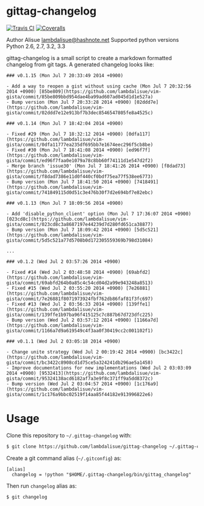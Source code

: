 gittag-changelog
===============================================================================
[![Travis CI](https://secure.travis-ci.org/lambdalisue/gittag-changelog.png?branch=master)](http://travis-ci.org/lambdalisue/gittag-changelog)
[![Coveralls](https://coveralls.io/repos/lambdalisue/gittag-changelog/badge.png?branch=master)](https://coveralls.io/r/lambdalisue/gittag-changelog/)

Author
    Alisue <lambdalisue@hashnote.net>
Supported python versions
    Python 2.6, 2.7, 3.2, 3.3

gittag-changelog is a small script to create a markdown formatted changelog from git tags.
A generated changelog looks like:

```
### v0.1.15 (Mon Jul 7 20:33:49 2014 +0900)

- Add a way to reopen a gist without using cache (Mon Jul 7 20:32:56 2014 +0900) [85be809](https://github.com/lambdalisue/vim-gista/commit/85be809bbd954dae4ba99ad607ad045d1d1e527a)
- Bump version (Mon Jul 7 20:33:28 2014 +0900) [02ddd7e](https://github.com/lambdalisue/vim-gista/commit/02ddd7e12e913bf7b3dec8546547805fe8a4525c)

### v0.1.14 (Mon Jul 7 18:42:04 2014 +0900)

- Fixed #29 (Mon Jul 7 18:32:12 2014 +0900) [0dfa117](https://github.com/lambdalisue/vim-gista/commit/0dfa11777ea235df695bb7e1674eec296f5cb8be)
- Fixed #30 (Mon Jul 7 18:41:08 2014 +0900) [ed96f7f](https://github.com/lambdalisue/vim-gista/commit/ed96f7faa0e1079a78c8bb60f74111d1e547d2f2)
- Merge branch 'issue30' (Mon Jul 7 18:41:26 2014 +0900) [f8dad73](https://github.com/lambdalisue/vim-gista/commit/f8dad7386e11d0f440cf0bdf75ea77f538ee6773)
- Bump version (Mon Jul 7 18:41:50 2014 +0900) [7418491](https://github.com/lambdalisue/vim-gista/commit/741849115d0d51c3e476b30f7d2e694bf7e82ebc)

### v0.1.13 (Mon Jul 7 18:09:56 2014 +0900)

- Add 'disable_python_client' option (Mon Jul 7 17:36:07 2014 +0900) [023cd8c](https://github.com/lambdalisue/vim-gista/commit/023cd8c3a8687197e44239d7d280fd651ca38877)
- Bump version (Mon Jul 7 18:09:42 2014 +0900) [5d5c521](https://github.com/lambdalisue/vim-gista/commit/5d5c521a77d5708b0d172305559369b798d31084)

...

### v0.1.2 (Wed Jul 2 03:57:26 2014 +0900)

- Fixed #14 (Wed Jul 2 03:48:58 2014 +0900) [69abfd2](https://github.com/lambdalisue/vim-gista/commit/69abfd264b0a85c4c54cd04d2a99e943248a8513)
- Fixed #15 (Wed Jul 2 03:55:20 2014 +0900) [7e26881](https://github.com/lambdalisue/vim-gista/commit/7e26881f8071973924fbf762db86faf81f3fc697)
- Fixed #13 (Wed Jul 2 03:56:33 2014 +0900) [139ffe1](https://github.com/lambdalisue/vim-gista/commit/139ffe1b97ba96f415125c7c887b67d723dfc225)
- Bump version (Wed Jul 2 03:57:12 2014 +0900) [1166a7d](https://github.com/lambdalisue/vim-gista/commit/1166a7d9a619549c4f3aa0f30419cc2c001102f1)

### v0.1.1 (Wed Jul 2 03:05:18 2014 +0900)

- Change unite strategy (Wed Jul 2 00:19:42 2014 +0900) [bc3422c](https://github.com/lambdalisue/vim-gista/commit/bc3422c8908cd1d75ce5a324241db296ae5a1458)
- Improve documentations for new implementations (Wed Jul 2 03:03:09 2014 +0900) [9532413](https://github.com/lambdalisue/vim-gista/commit/95324138acd6182af7a3e9f8c371ff9a5dd8372c)
- Bump version (Wed Jul 2 03:04:57 2014 +0900) [1c176a9](https://github.com/lambdalisue/vim-gista/commit/1c176a9bbc02519f14aa85f44182e913996822e6)
```

Usage
===============================================================================
Clone this repository to `~/.gittag-changelog` with:

```sh
$ git clone https://github.com/lambdalisue/gittag-changelog ~/.gittag-changelog
```

Create a git command alias (`~/.gitconfig`) as:

```git
[alias]
  changelog = !python "$HOME/.gittag-changelog/bin/gittag_changelog"
```

Then run `changelog` alias as:

```sh
$ git changelog
```
